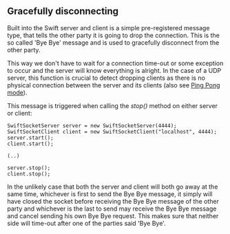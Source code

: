 ## Gracefully disconnecting ##

Built into the Swift server and client is a simple pre-registered message type, that tells the other party it is going to drop the connection. This is the so called 'Bye Bye' message and is used to gracefully disconnect from the other party.

This way we don't have to wait for a connection time-out or some exception to occur and the server will know everything is alright. In the case of a UDP server, this function is crucial to detect dropping clients as there is no physical connection between the server and its clients (also see [Ping Pong mode](AboutPingPong.md)).

This message is triggered when calling the _stop()_ method on either server or client:

```
SwiftSocketServer server = new SwiftSocketServer(4444);
SwiftSocketClient client = new SwiftSocketClient("localhost", 4444);
server.start();
client.start();

(..)

server.stop();
client.stop();
```

In the unlikely case that both the server and client will both go away at the same time, whichever is first to send the Bye Bye message, it simply will have closed the socket before receiving the Bye Bye message of the other party and whichever is the last to send may receive the Bye Bye message and cancel sending his own Bye Bye request. This makes sure that neither side will time-out after one of the parties said 'Bye Bye'.